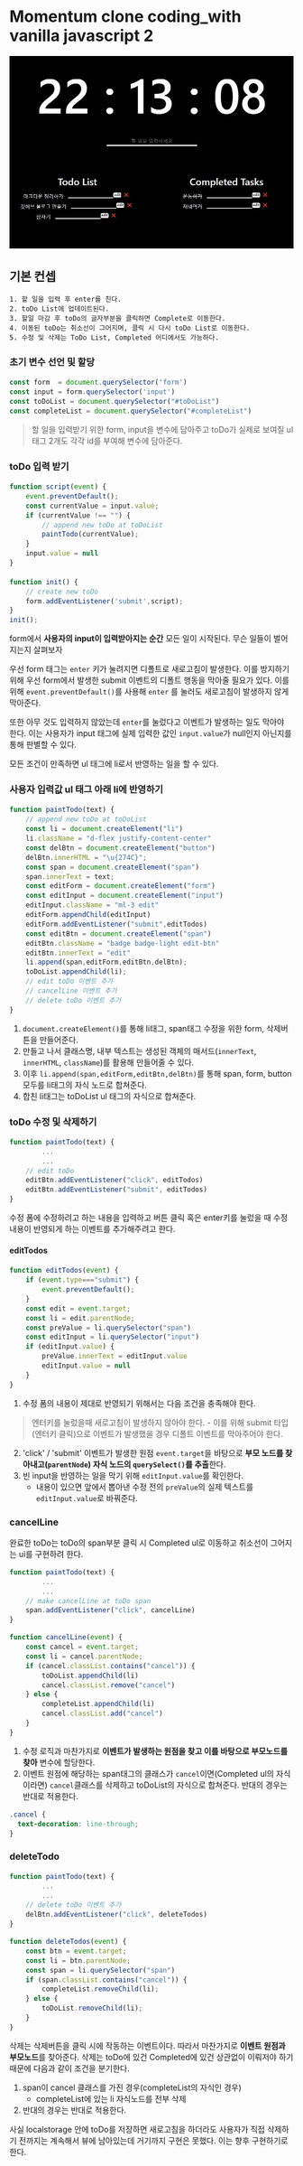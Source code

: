 # Momentum clone coding_with vanilla javascript 2

<img src="finish.jpg"/>

## 기본 컨셉
    1. 할 일을 입력 후 enter를 친다. 
    2. toDo List에 업데이트된다. 
    3. 할일 마감 후 toDo의 글자부분을 클릭하면 Complete로 이동한다. 
    4. 이동된 toDo는 취소선이 그어지며, 클릭 시 다시 toDo List로 이동한다. 
    5. 수정 및 삭제는 ToDo List, Completed 어디에서도 가능하다. 


### 초기 변수 선언 및 할당 
```javascript
const form  = document.querySelector('form')
const input = form.querySelector('input')
const toDoList = document.querySelector("#toDoList")
const completeList = document.querySelector("#completeList")
```
> 할 일을 입력받기 위한 form, input을 변수에 담아주고 toDo가 실제로 보여질 ul태그 2개도 각각 id를 부여해 변수에 담아준다. 

### toDo 입력 받기

```javascript
function script(event) {
    event.preventDefault();
    const currentValue = input.value;
    if (currentValue !== "") {
        // append new toDo at toDoList
        paintTodo(currentValue);
    }
    input.value = null
}

function init() {
    // create new toDo
    form.addEventListener('submit',script);
}
init();
```
form에서 **사용자의 input이 입력받아지는 순간** 모든 일이 시작된다. 무슨 일들이 벌어지는지 살펴보자

우선 form 태그는 `enter` 키가 눌려지면 디폴트로 새로고침이 발생한다. 이를 방지하기 위해 우선 form에서 발생한 submit 이벤트의 디폴트 행동을 막아줄 필요가 있다. 이를 위해 `event.preventDefault()`를 사용해 `enter` 를 눌러도 새로고침이 발생하지 않게 막아준다. 

또한 아무 것도 입력하지 않았는데 `enter`를 눌렀다고 이벤트가 발생하는 일도 막아야 한다. 이는 사용자가 input 태그에 실제 입력한 값인 `input.value`가 null인지 아닌지를 통해 판별할 수 있다. 

모든 조건이 만족하면 ul 태그에 li로서 반영하는 일을 할 수 있다. 

### 사용자 입력값 ul 태그 아래 li에 반영하기
```javascript
function paintTodo(text) {
    // append new toDo at toDoList
    const li = document.createElement("li")
    li.className = "d-flex justify-content-center"
    const delBtn = document.createElement("button")
    delBtn.innerHTML = "\u{274C}";
    const span = document.createElement("span")
    span.innerText = text;
    const editForm = document.createElement("form")
    const editInput = document.createElement("input")
    editInput.className = "ml-3 edit"
    editForm.appendChild(editInput)
    editForm.addEventListener("submit",editTodos)
    const editBtn = document.createElement("span")
    editBtn.className = "badge badge-light edit-btn"
    editBtn.innerText = "edit"
    li.append(span,editForm,editBtn,delBtn);
    toDoList.appendChild(li);
    // edit toDo 이벤트 추가
    // cancelLine 이벤트 추가
    // delete toDo 이벤트 추가
}
```
1. `document.createElement()`를 통해 li태그, span태그 수정을 위한 form, 삭제버튼을 만들어준다.
2. 만들고 나서 클래스명, 내부 텍스트는 생성된 객체의 매서드(`innerText`, `innerHTML`, `className`)를 활용해 만들어줄 수 있다.
3. 이후 `li.append(span,editForm,editBtn,delBtn)`를 통해 span, form, button 모두를 li태그의 자식 노드로 합쳐준다. 
4. 합친 li태그는 toDoList ul 태그의 자식으로 합쳐준다. 

### toDo 수정 및 삭제하기
```javascript
function paintTodo(text) {
        ...
        ...
    // edit toDo
    editBtn.addEventListener("click", editTodos)
    editBtn.addEventListener("submit", editTodos)
}
```
수정 폼에 수정하려고 하는 내용을 입력하고 버튼 클릭 혹은 enter키를 눌렀을 때 수정 내용이 반영되게 하는 이벤트를 추가해주려고 한다. 

#### editTodos
```javascript
function editTodos(event) {
    if (event.type==="submit") {
        event.preventDefault();
    }
    const edit = event.target;
    const li = edit.parentNode;
    const preValue = li.querySelector("span")
    const editInput = li.querySelector("input")
    if (editInput.value) {
        preValue.innerText = editInput.value
        editInput.value = null
    }
}
```
1. 수정 폼의 내용이 제대로 반영되기 위해서는 다음 조건을 충족해야 한다. 
> 엔터키를 눌렀을때 새로고침이 발생하지 않아야 한다. 
    - 이를 위해 submit 타입(엔터키 클릭)으로 이벤트가 발생했을 경우 디폴트 이벤트를 막아주어야 한다. 
2. 'click' / 'submit' 이벤트가 발생한 원점 `event.target`을 바탕으로 **부모 노드를 찾아내고(`parentNode`) 자식 노드의 `querySelect()`를 추출**한다. 
3. 빈 input을 반영하는 일을 막기 위해 `editInput.value`를 확인한다. 
    - 내용이 있으면 앞에서 뽑아낸 수정 전의 `preValue`의 실제 텍스트를 `editInput.value`로 바꿔준다. 

### cancelLine
완료한 toDo는 toDo의 span부분 클릭 시 Completed ul로 이동하고 취소선이 그어지는 ui를 구현하려 한다. 
```javascript
function paintTodo(text) {
        ...
        ...
    // make cancelLine at toDo span
    span.addEventListener("click", cancelLine)
}
```
```javascript
function cancelLine(event) {
    const cancel = event.target;
    const li = cancel.parentNode;
    if (cancel.classList.contains("cancel")) {
        toDoList.appendChild(li)
        cancel.classList.remove("cancel")
    } else {
        completeList.appendChild(li)
        cancel.classList.add("cancel")
    }
}
```
1. 수정 로직과 마찬가지로 **이벤트가 발생하는 원점을 찾고 이를 바탕으로 부모노드를 찾아** 변수에 할당한다. 
2. 이벤트 원점에 해당하는 span태그의 클래스가 `cancel`이면(Completed ul의 자식이라면) `cancel`클래스를 삭제하고 toDoList의 자식으로 합쳐준다. 반대의 경우는 반대로 적용한다. 
```css
.cancel {
  text-decoration: line-through;
}
```

### deleteTodo
```javascript
function paintTodo(text) {
        ...
        ...
    // delete toDo 이벤트 추가
    delBtn.addEventListener("click", deleteTodos)
}
```

```javascript
function deleteTodos(event) {
    const btn = event.target;
    const li = btn.parentNode;
    const span = li.querySelector("span")
    if (span.classList.contains("cancel")) {
        completeList.removeChild(li);
    } else {
        toDoList.removeChild(li);
    }
}
```
삭제는 삭제버튼을 클릭 시에 작동하는 이벤트이다. 따라서 마찬가지로 **이벤트 원점과 부모노드**를 찾아준다. 삭제는 toDo에 있건 Completed에 있건 상관없이 이뤄저야 하기 때문에 다음과 같이 조건을 분기한다. 
1. span이 cancel 클래스를 가진 경우(completeList의 자식인 경우)
    - completeList에 있는 li 자식노드를 전부 삭제
2. 반대의 경우는 반대로 적용한다. 

사실 localstorage 안에 toDo를 저장하면 새로고침을 하더라도 사용자가 직접 삭제하기 전까지는 계속해서 뷰에 남아있는데 거기까지 구현은 못했다. 이는 향후 구현하기로 한다. 